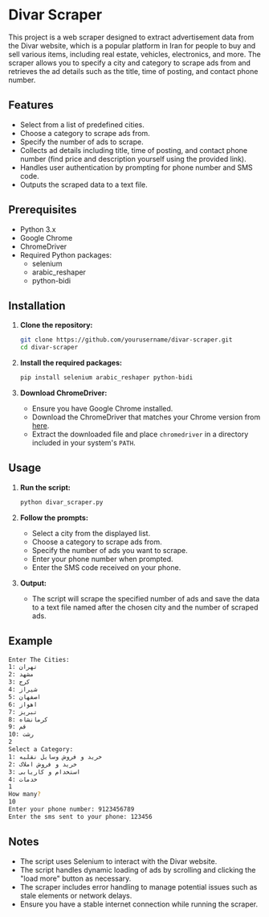 # Divar Scraper

This project is a web scraper designed to extract advertisement data from the Divar website, which is a popular platform in Iran for people to buy and sell various items, including real estate, vehicles, electronics, and more. The scraper allows you to specify a city and category to scrape ads from and retrieves the ad details such as the title, time of posting, and contact phone number.

## Features

- Select from a list of predefined cities.
- Choose a category to scrape ads from.
- Specify the number of ads to scrape.
- Collects ad details including title, time of posting, and contact phone number (find price and description yourself using the provided link).
- Handles user authentication by prompting for phone number and SMS code.
- Outputs the scraped data to a text file.

## Prerequisites

- Python 3.x
- Google Chrome
- ChromeDriver
- Required Python packages:
  - selenium
  - arabic_reshaper
  - python-bidi

## Installation

1. **Clone the repository:**
    ```bash
    git clone https://github.com/yourusername/divar-scraper.git
    cd divar-scraper
    ```

2. **Install the required packages:**
    ```bash
    pip install selenium arabic_reshaper python-bidi
    ```

3. **Download ChromeDriver:**
    - Ensure you have Google Chrome installed.
    - Download the ChromeDriver that matches your Chrome version from [here](https://sites.google.com/a/chromium.org/chromedriver/downloads).
    - Extract the downloaded file and place `chromedriver` in a directory included in your system's `PATH`.

## Usage

1. **Run the script:**
    ```bash
    python divar_scraper.py
    ```

2. **Follow the prompts:**
    - Select a city from the displayed list.
    - Choose a category to scrape ads from.
    - Specify the number of ads you want to scrape.
    - Enter your phone number when prompted.
    - Enter the SMS code received on your phone.

3. **Output:**
    - The script will scrape the specified number of ads and save the data to a text file named after the chosen city and the number of scraped ads.

## Example

```bash
Enter The Cities:
1: تهران
2: مشهد
3: کرج
4: شیراز
5: اصفهان
6: اهواز
7: تبریز
8: کرمانشاه
9: قم
10: رشت
2
Select a Category:
1: خرید و فروش وسایل نقلیه
2: خرید و فروش املاک
3: استخدام و کاریابی
4: خدمات
1
How many?
10
Enter your phone number: 9123456789
Enter the sms sent to your phone: 123456
```
## Notes

- The script uses Selenium to interact with the Divar website.
- The script handles dynamic loading of ads by scrolling and clicking the "load more" button as necessary.
- The scraper includes error handling to manage potential issues such as stale elements or network delays.
- Ensure you have a stable internet connection while running the scraper.
